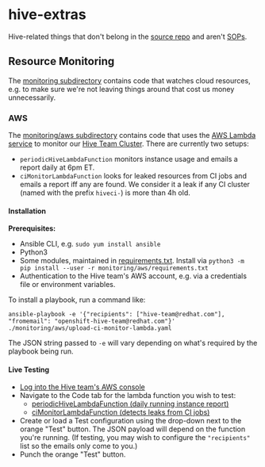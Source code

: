 # hive-extras

Hive-related things that don't belong in the [source repo](https://github.com/openshift/hive)
and aren't [SOPs](https://github.com/openshift/hive-sops).

## Resource Monitoring
The [monitoring subdirectory](monitoring) contains code that watches cloud resources, e.g. to make
sure we're not leaving things around that cost us money unnecessarily.

### AWS

The [monitoring/aws subdirectory](monitoring/aws) contains code that uses the
[AWS Lambda service](https://aws.amazon.com/lambda/) to monitor our
[Hive Team Cluster](https://github.com/openshift-hive/hive-team).
There are currently two setups:

- `periodicHiveLambdaFunction` monitors instance usage and emails a report daily at 6pm ET.
- `ciMonitorLambdaFunction` looks for leaked resources from CI jobs and emails a report iff any are found.
  We consider it a leak if any CI cluster (named with the prefix `hiveci-`) is more than 4h old.

<!-- TODO: More explanation might be appropriate. Which files relate to which functions, how to set up *policys, generally how things are plumbed. -->

#### Installation

**Prerequisites:**
- Ansible CLI, e.g. `sudo yum install ansible`
- Python3
- Some modules, maintained in [requirements.txt](monitoring/aws/requirements.txt).
  Install via `python3 -m pip install --user -r monitoring/aws/requirements.txt`
- Authentication to the Hive team's AWS account, e.g. via a credentials file or environment variables.

To install a playbook, run a command like:

```
ansible-playbook -e '{"recipients": ["hive-team@redhat.com"], "fromemail": "openshift-hive-team@redhat.com"}' ./monitoring/aws/upload-ci-monitor-lambda.yaml
```

The JSON string passed to `-e` will vary depending on what's required by the playbook being run.

#### Live Testing

- [Log into the Hive team's AWS console](https://openshift-cluster-operator.signin.aws.amazon.com/console)
- Navigate to the Code tab for the lambda function you wish to test:
  - [periodicHiveLambdaFunction (daily running instance report)](https://console.aws.amazon.com/lambda/home?region=us-east-1#/functions/periodicHiveLambdaFunction?tab=code)
  - [ciMonitorLambdaFunction (detects leaks from CI jobs)](https://console.aws.amazon.com/lambda/home?region=us-east-1#/functions/ciMonitorLambdaFunction?tab=code)
- Create or load a Test configuration using the drop-down next to the orange "Test" button.
  The JSON payload will depend on the function you're running.
  (If testing, you may wish to configure the `"recipients"` list so the emails only come to you.)
- Punch the orange "Test" button.
